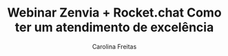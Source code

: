 ---
title: Webinar Zenvia + Rocket.chat Como ter um atendimento de excelência
dateEvent: 2018-12-13 10:00:00
extUrl: https://youtu.be/-syyThQAFuM
bgSize: cover
bgColor: 030c1a
author: Carolina Freitas
language: Brazil
cover: https://img.youtube.com/vi/-syyThQAFuM/0.jpg
categories:
  - Webinars
---